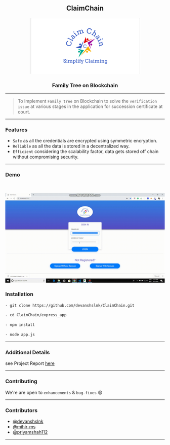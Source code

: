 <h2 align="center">ClaimChain</h2>

<p align="center">
  <a href="" rel="noopener">
 <img max-width=300px src="./assets/images/logocc.png" alt="ClaimChain-logo"></a>
</p>

<h3 align="center">Family Tree on Blockchain</h3>

------------------------------------------

>To Implement `Family tree` on Blockchain to solve the `verification issue` at various stages in the application for succession certificate at court.


------------------------------------------
### Features

- `Safe` as all the credentials are encrypted using symmetric encryption.
- `Reliable` as all the data is stored in a decentralized way.
- `Efficient` considering the scalability factor, data gets stored off chain without compromising security.


------------------------------------------
### Demo
<div align="center">

<br>
<p align="center">
<img src ="./assets/images/demo.gif" max-width = 600px>
</p>


</div>


### Installation

``` sh
- git clone https://github.com/devanshslnk/ClaimChain.git
```
``` sh
- cd ClaimChain/express_app
```
``` sh
- npm install
```
``` sh
- node app.js
```

------------------------------------------

### Additional Details

see Project Report [here](https://github.com/devanshslnk/ClaimChain/blob/master/ClaimChain%20Report.pdf)

------------------------------------------
### Contributing

 We're are open to `enhancements` & `bug-fixes` :smile:  

------------------------------------------
### Contributors

- [@devanshslnk](https://github.com/devanshslnk)
- [@mihir-ms](https://github.com/mihir-ms)
- [@priyamshah112](https://github.com/priyamshah112)

-------------------------------------------

